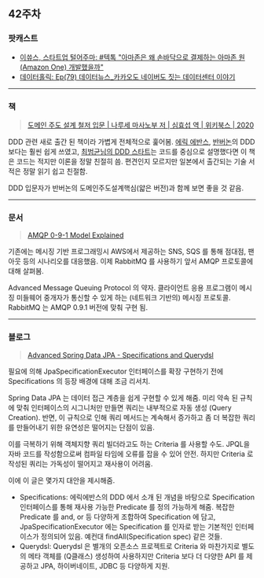 ## 42주차

### 팟캐스트

- [이쓔스, 스타트업 털어주마: #텍톡 "아마존은 왜 손바닥으로 결제하는 아마존 원(Amazon One) 개발했을까"](http://www.podbbang.com/ch/1771866?e=23811219)
- [데이터홀릭: Ep(79) 데이터뉴스_카카오도 네이버도 짓는 데이터센터 이야기](http://www.podbbang.com/ch/1771386?e=23809074)

--- 

### 책

> [도메인 주도 설계 철저 입문 | 나루세 마사노부 저 | 심효섭 역 | 위키북스 | 2020](https://book.naver.com/bookdb/book_detail.nhn?bid=16778491)

DDD 관련 새로 출간 된 책이라 가볍게 전체적으로 훑어봄. [에릭 에반스](https://github.com/iamkyu/TIL/blob/master/books/summary/ddd.md), [반버논](https://github.com/iamkyu/TIL/blob/master/books/summary/ddd-implementing.md)의 DDD 보다는 훨씬 쉽게 쓰였고, [최범균님의 DDD 스타트](https://github.com/iamkyu/TIL/blob/master/books/summary/ddd-start.md)는 코드를 중심으로 설명했다면 이 책은 코드는 적지만 이론을 정말 친절히 씀. 편견인지 모르지만 일본에서 출간되는 기술 서적은 정말 읽기 쉽고 친절함. 

DDD 입문자가 반버논의 도메인주도설계핵심(얇은 버전)과 함께 보면 좋을 것 같음.

--- 

### 문서

> [AMQP 0-9-1 Model Explained](https://www.rabbitmq.com/tutorials/amqp-concepts.html)

기존에는 메시징 기반 프로그래밍시 AWS에서 제공하는 SNS, SQS 를 통해 점대점, 팬아웃 등의 시나리오를 대응했음. 이제 RabbitMQ 를 사용하기 앞서 AMQP 프로토콜에 대해 살펴봄.

Advanced Message Queuing Protocol 의 약자. 클라이언트 응용 프로그램이 메시징 미들웨어 중개자가 통신할 수 있게 하는 (네트워크 기반의) 메시징 프로토콜. RabbitMQ 는 AMQP 0.9.1 버전에 맞춰 구현 됨. 

--- 

### 블로그

> [Advanced Spring Data JPA - Specifications and Querydsl](https://spring.io/blog/2011/04/26/advanced-spring-data-jpa-specifications-and-querydsl/)

필요에 의해 JpaSpecificationExecutor 인터페이스를 확장 구현하기 전에 Specifications 의 등장 배경에 대해 조금 리서치.

Spring Data JPA 는 데이터 접근 계층을 쉽게 구현할 수 있게 해줌.  미리 약속 된 규칙에 맞춰 인터페이스의 시그니처만 만들면 쿼리는 내부적으로 자동 생성 (Query Creation). 반면, 이 규칙으로 인해 쿼리 메서드는 계속해서 증가하고 좀 더 복잡한 쿼리를 만들어내기 위한 유연성은 떨어지는 단점이 있음.

이를 극복하기 위해 객체지향 쿼리 빌더라고도 하는 Criteria 를 사용할 수도. JPQL을 자바 코드를 작성함으로써 컴파일 타임에 오류를 잡을 수 있어 안전. 하지만 Criteria 로 작성된 쿼리는 가독성이 떨어지고 재사용이 어려움.

이에 이 글은 몇가지 대안을 제시해줌.

- Specifications: 에릭에반스의 DDD 에서 소개 된 개념을 바탕으로 Specification 인터페이스를 통해 재사용 가능한 Predicate 를 정의 가능하게 해줌. 복잡한  Predicate 를 and, or 등 다양하게 조합하여 Specification 에 담고, JpaSpecificationExecutor 에는 Specification 를 인자로 받는 기본적인 인터페이스가 정의되어 있음. 예컨대 findAll(Specification spec) 같은 것들.
- Querydsl: Querydsl 은 별개의 오픈소스 프로젝트로 Criteria 와 마찬가지로 별도의 메타 객체를 (Q클래스) 생성하여 사용하지만 Criteria 보다 더 다양한 API 를 제공하고 JPA, 하이버네이트, JDBC 등 다양하게 지원.
